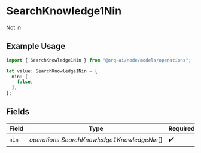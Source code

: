 # SearchKnowledge1Nin

Not in

## Example Usage

```typescript
import { SearchKnowledge1Nin } from "@orq-ai/node/models/operations";

let value: SearchKnowledge1Nin = {
  nin: [
    false,
  ],
};
```

## Fields

| Field                                       | Type                                        | Required                                    | Description                                 |
| ------------------------------------------- | ------------------------------------------- | ------------------------------------------- | ------------------------------------------- |
| `nin`                                       | *operations.SearchKnowledge1KnowledgeNin*[] | :heavy_check_mark:                          | N/A                                         |